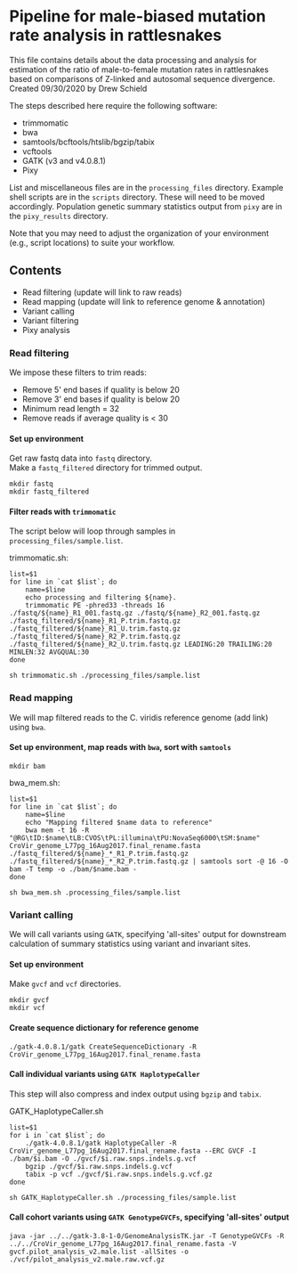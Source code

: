 # Pipeline for male-biased mutation rate analysis in rattlesnakes

This file contains details about the data processing and analysis for estimation of the ratio of male-to-female mutation rates in rattlesnakes based on comparisons of Z-linked and autosomal sequence divergence. 
Created 09/30/2020 by Drew Schield

The steps described here require the following software:

* trimmomatic
* bwa
* samtools/bcftools/htslib/bgzip/tabix
* vcftools
* GATK (v3 and v4.0.8.1)
* Pixy

List and miscellaneous files are in the `processing_files` directory.
Example shell scripts are in the `scripts` directory. These will need to be moved accordingly.
Population genetic summary statistics output from `pixy` are in the `pixy_results` directory.

Note that you may need to adjust the organization of your environment (e.g., script locations) to suite your workflow.

## Contents

* Read filtering (update will link to raw reads)
* Read mapping (update will link to reference genome & annotation)
* Variant calling
* Variant filtering
* Pixy analysis

### Read filtering

We impose these filters to trim reads:

* Remove 5' end bases if quality is below 20
* Remove 3' end bases if quality is below 20
* Minimum read length = 32
* Remove reads if average quality is < 30

#### Set up environment

Get raw fastq data into `fastq` directory. <br /> Make a `fastq_filtered` directory for trimmed output.

```
mkdir fastq
mkdir fastq_filtered
```

#### Filter reads with `trimmomatic`

The script below will loop through samples in `processing_files/sample.list`.

trimmomatic.sh:

```
list=$1
for line in `cat $list`; do
	name=$line
	echo processing and filtering ${name}.
	trimmomatic PE -phred33 -threads 16 ./fastq/${name}_R1_001.fastq.gz ./fastq/${name}_R2_001.fastq.gz ./fastq_filtered/${name}_R1_P.trim.fastq.gz ./fastq_filtered/${name}_R1_U.trim.fastq.gz ./fastq_filtered/${name}_R2_P.trim.fastq.gz ./fastq_filtered/${name}_R2_U.trim.fastq.gz LEADING:20 TRAILING:20 MINLEN:32 AVGQUAL:30
done
```

`sh trimmomatic.sh ./processing_files/sample.list`

### Read mapping

We will map filtered reads to the C. viridis reference genome (add link) using `bwa`.

#### Set up environment, map reads with `bwa`, sort with `samtools`

`mkdir bam`

bwa_mem.sh:

```
list=$1
for line in `cat $list`; do
	name=$line
	echo "Mapping filtered $name data to reference"
	bwa mem -t 16 -R "@RG\tID:$name\tLB:CVOS\tPL:illumina\tPU:NovaSeq6000\tSM:$name" CroVir_genome_L77pg_16Aug2017.final_rename.fasta ./fastq_filtered/${name}_*_R1_P.trim.fastq.gz ./fastq_filtered/${name}_*_R2_P.trim.fastq.gz | samtools sort -@ 16 -O bam -T temp -o ./bam/$name.bam -
done
```

`sh bwa_mem.sh .processing_files/sample.list`

### Variant calling

We will call variants using `GATK`, specifying 'all-sites' output for downstream calculation of summary statistics using variant and invariant sites.

#### Set up environment

Make `gvcf` and `vcf` directories.

```
mkdir gvcf
mkdir vcf
```

#### Create sequence dictionary for reference genome

`./gatk-4.0.8.1/gatk CreateSequenceDictionary -R CroVir_genome_L77pg_16Aug2017.final_rename.fasta`

#### Call individual variants using `GATK HaplotypeCaller`

This step will also compress and index output using `bgzip` and `tabix`.

GATK_HaplotypeCaller.sh

```
list=$1
for i in `cat $list`; do
	./gatk-4.0.8.1/gatk HaplotypeCaller -R CroVir_genome_L77pg_16Aug2017.final_rename.fasta --ERC GVCF -I ./bam/$i.bam -O ./gvcf/$i.raw.snps.indels.g.vcf
	bgzip ./gvcf/$i.raw.snps.indels.g.vcf
	tabix -p vcf ./gvcf/$i.raw.snps.indels.g.vcf.gz
done
```

`sh GATK_HaplotypeCaller.sh ./processing_files/sample.list`

#### Call cohort variants using `GATK GenotypeGVCFs`, specifying 'all-sites' output

```
java -jar ../../gatk-3.8-1-0/GenomeAnalysisTK.jar -T GenotypeGVCFs -R ../../CroVir_genome_L77pg_16Aug2017.final_rename.fasta -V gvcf.pilot_analysis_v2.male.list -allSites -o ./vcf/pilot_analysis_v2.male.raw.vcf.gz
```













































 